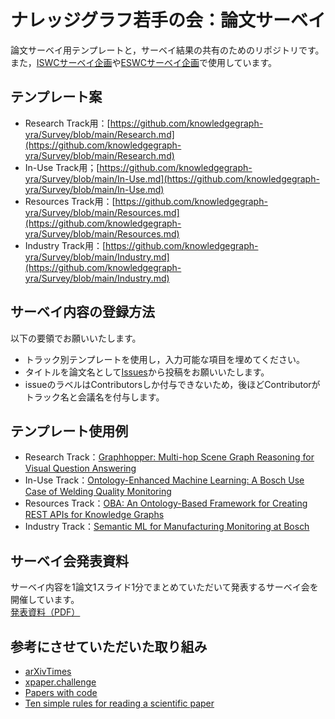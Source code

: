 # ナレッジグラフ若手の会：論文サーベイ
論文サーベイ用テンプレートと，サーベイ結果の共有のためのリポジトリです。また，[ISWCサーベイ企画](https://www.sigswo.org/ISWC-Survey)や[ESWCサーベイ企画](https://kg-wakate.connpass.com/event/253702/)で使用しています。

## テンプレート案
- Research Track用：[https://github.com/knowledgegraph-yra/Survey/blob/main/Research.md](https://github.com/knowledgegraph-yra/Survey/blob/main/Research.md)
- In-Use Track用；[https://github.com/knowledgegraph-yra/Survey/blob/main/In-Use.md](https://github.com/knowledgegraph-yra/Survey/blob/main/In-Use.md)
- Resources Track用：[https://github.com/knowledgegraph-yra/Survey/blob/main/Resources.md](https://github.com/knowledgegraph-yra/Survey/blob/main/Resources.md)
- Industry Track用：[https://github.com/knowledgegraph-yra/Survey/blob/main/Industry.md](https://github.com/knowledgegraph-yra/Survey/blob/main/Industry.md)

## サーベイ内容の登録方法
以下の要領でお願いいたします。
- トラック別テンプレートを使用し，入力可能な項目を埋めてください。
- タイトルを論文名として[Issues](https://github.com/knowledgegraph-yra/Survey/issues)から投稿をお願いいたします。
- issueのラベルはContributorsしか付与できないため，後ほどContributorがトラック名と会議名を付与します。

## テンプレート使用例
- Research Track：[Graphhopper: Multi-hop Scene Graph Reasoning for Visual Question Answering](https://github.com/knowledgegraph-yra/Survey/issues/10)
- In-Use Track：[Ontology-Enhanced Machine Learning: A Bosch Use Case of Welding Quality Monitoring](https://github.com/knowledgegraph-yra/Survey/issues/2)
- Resources Track：[OBA: An Ontology-Based Framework for Creating REST APIs for Knowledge Graphs](https://github.com/knowledgegraph-yra/Survey/issues/3)
- Industry Track：[Semantic ML for Manufacturing Monitoring at Bosch](https://github.com/knowledgegraph-yra/Survey/issues/1)

## サーベイ会発表資料
サーベイ内容を1論文1スライド1分でまとめていただいて発表するサーベイ会を開催しています。  
[発表資料（PDF）](https://github.com/knowledgegraph-yra/Survey/tree/main/pdf)

## 参考にさせていただいた取り組み
- [arXivTimes](https://github.com/arXivTimes/arXivTimes)
- [xpaper.challenge](http://xpaperchallenge.org/)
- [Papers with code](https://paperswithcode.com/)
- [Ten simple rules for reading a scientific paper](https://journals.plos.org/ploscompbiol/article?id=10.1371/journal.pcbi.1008032)
